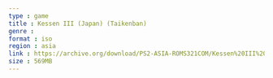 ```yaml
---
type : game
title : Kessen III (Japan) (Taikenban)
genre : 
format : iso
region : asia
link : https://archive.org/download/PS2-ASIA-ROMS321COM/Kessen%20III%20%28Japan%29%20%28Taikenban%29.7z
size : 569MB
---
```

